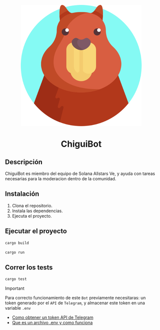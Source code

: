<div align="center">
  <img src="doc/chiguire.png" alt="chiguibot" width="400">
</div>

<h1 align="center">ChiguiBot</h1>

## Descripción
ChiguiBot es miembro del equipo de Solana Allstars Ve, y ayuda con tareas necesarias para la moderacion dentro de la comunidad.

## Instalación
1. Clona el repositorio.
2. Instala las dependencias.
3. Ejecuta el proyecto.

## Ejecutar el proyecto
```sh
cargo build
```
```sh
cargo run
```
## Correr los tests
```sh
cargo test
```
> [!IMPORTANT]
> Para correcto funcionamiento de este `Bot` previamente necesitaras: un token generado por el `API` de `Telegram`, y almacenar este token en una variable `.env`

- [Como obtener un token API de Telegram](https://core.telegram.org/bots/tutorial#obtain-your-bot-token)
- [Que es un archivo .env y como funciona](https://kinsta.com/es/base-de-conocimiento/variables-de-entorno/)
